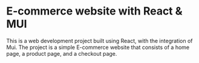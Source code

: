 # E-commerce website with React & MUI
This is a web development project built using React, with the integration of Mui. The project is a simple E-commerce website that consists of a home page, a product page, and a checkout page.
